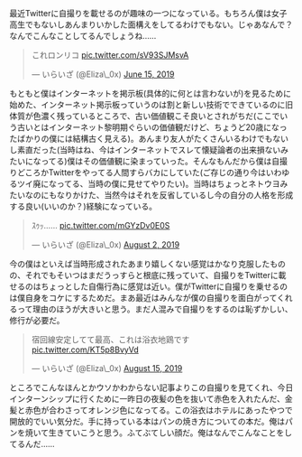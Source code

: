 最近Twitterに自撮りを載せるのが趣味の一つになっている。もちろん僕は女子高生でもないしあんまりいかした面構えをしてるわけでもない。じゃあなんで？なんでこんなことしてるんでしょうね……

<blockquote class="twitter-tweet"><p lang="ja" dir="ltr">これロンリコ <a href="https://t.co/sV93SJMsvA">pic.twitter.com/sV93SJMsvA</a></p>&mdash; いらいざ (@Eliza\_0x) <a href="https://twitter.com/Eliza_0x/status/1139913060221460480?ref_src=twsrc%5Etfw">June 15, 2019</a></blockquote>

もともと僕はインターネットを掲示板(具体的に何とは言わないが)を見るために始めた、インターネット掲示板っていうのは割と新しい技術でできているのに旧体質が色濃く残っているところで、古い価値観こそ良いとされがちだ(ここでいう古いとはインターネット黎明期ぐらいの価値観だけど、ちょうど20歳になったばかりの僕には結構古く見える)。あんまり友人がたくさんいるわけでもないし素直だった(当時はね、今はインターネットでスレて懐疑論者の出来損ないみたいになってる)僕はその価値観に染まっていった。そんなもんだから僕は自撮りどころかTwitterをやってる人間すらバカにしていた(ご存じの通り今はいわゆるツイ廃になってる、当時の僕に見せてやりたい)。当時はちょっとネトウヨみたいなのにもなりかけた、当然今はそれを反省しているし今の自分の人格を形成する良い(いいのか？)経験になっている。

<blockquote class="twitter-tweet"><p lang="ja" dir="ltr">ｽｩｯ…… <a href="https://t.co/mGYzDv0E0S">pic.twitter.com/mGYzDv0E0S</a></p>&mdash; いらいざ (@Eliza\_0x) <a href="https://twitter.com/Eliza_0x/status/1157181431224778752?ref_src=twsrc%5Etfw">August 2, 2019</a></blockquote>

今の僕はといえば当時形成されたあまり嬉しくない感覚はかなり克服したものの、それでもそいつはまだうっすらと根底に残っていて、自撮りをTwitterに載せるのはちょっとした自傷行為に感覚は近い。僕がTwitterに自撮りを乗せるのは僕自身をコケにするためだ。まあ最近はみんなが僕の自撮りを面白がってくれるって理由のほうが大きいと思う。まだ人混みで自撮りをするのは恥ずかしい、修行が必要だ。

<blockquote class="twitter-tweet"><p lang="ja" dir="ltr">宿回線安定してて最高、これは浴衣地鶏です <a href="https://t.co/KT5p8BvyVd">pic.twitter.com/KT5p8BvyVd</a></p>&mdash; いらいざ (@Eliza\_0x) <a href="https://twitter.com/Eliza_0x/status/1162000738224001024?ref_src=twsrc%5Etfw">August 15, 2019</a></blockquote>

ところでこんなほんとかウソかわからない記事よりこの自撮りを見てくれ、今日インターンシップに行くために一昨日の夜髪の色を抜いて赤色を入れたんだ、金髪と赤色が合わさってオレンジ色になってる。この浴衣はホテルにあったやつで開放的でいい気分だ。手に持っている本はパンの焼き方についての本だ。俺はパンを焼いて生きていこうと思う。ふてぶてしい顔だ。俺はなんでこんなことをしてるんだ……

